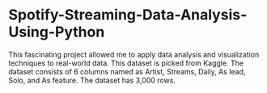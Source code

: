 # Spotify-Streaming-Data-Analysis-Using-Python
This fascinating project allowed me to apply data analysis and visualization techniques to real-world data. This dataset is picked from Kaggle. The dataset consists of 6 columns named as Artist, Streams, Daily, As lead, Solo, and As feature. The dataset has 3,000 rows.
